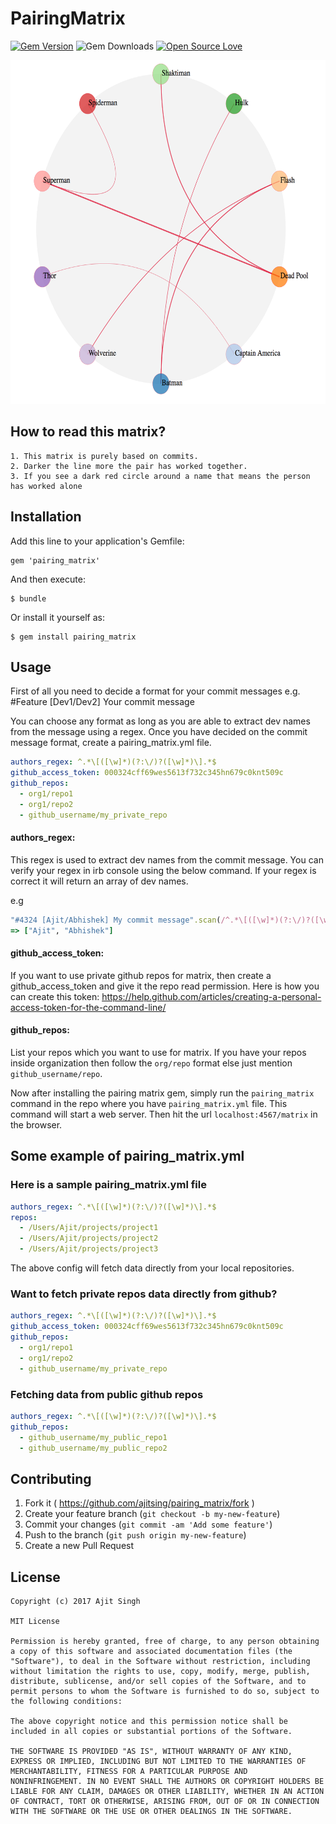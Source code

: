 # PairingMatrix

[![Gem Version](https://badge.fury.io/rb/pairing_matrix.svg)](https://badge.fury.io/rb/pairing_matrix)
![Gem Downloads](http://ruby-gem-downloads-badge.herokuapp.com/pairing_matrix?type=total)
[![Open Source Love](https://badges.frapsoft.com/os/v1/open-source.svg?v=102)](https://opensource.org/licenses/MIT)

<img src="https://github.com/ajitsing/ScreenShots/blob/master/pairing_matrix/pairing_mat.png" width="600" height="550" />

## How to read this matrix?
    1. This matrix is purely based on commits.
    2. Darker the line more the pair has worked together.
    3. If you see a dark red circle around a name that means the person has worked alone

## Installation

Add this line to your application's Gemfile:

    gem 'pairing_matrix'

And then execute:

    $ bundle

Or install it yourself as:

    $ gem install pairing_matrix

## Usage

First of all you need to decide a format for your commit messages e.g.
#Feature [Dev1/Dev2] Your commit message

You can choose any format as long as you are able to extract dev names from the message using a regex.
Once you have decided on the commit message format, create a pairing_matrix.yml file.

```yml
authors_regex: ^.*\[([\w]*)(?:\/)?([\w]*)\].*$
github_access_token: 000324cff69wes5613f732c345hn679c0knt509c
github_repos:
  - org1/repo1
  - org1/repo2
  - github_username/my_private_repo
```

#### authors_regex:
This regex is used to extract dev names from the commit message. You can verify your regex in irb console using the below command. If your regex is correct it will return an array of dev names.

e.g
```ruby
"#4324 [Ajit/Abhishek] My commit message".scan(/^.*\[([\w]*)(?:\/)?([\w]*)\].*$/).flatten
=> ["Ajit", "Abhishek"]
```

#### github_access_token:
If you want to use private github repos for matrix, then create a github_access_token and give it the repo read permission. Here is how you can create this token: https://help.github.com/articles/creating-a-personal-access-token-for-the-command-line/

#### github_repos:
List your repos which you want to use for matrix. If you have your repos inside organization then follow the ```org/repo``` format else just mention ```github_username/repo```.


Now after installing the pairing matrix gem, simply run the ```pairing_matrix``` command in the repo where you have ```pairing_matrix.yml``` file. This command will start a web server.
Then hit the url ```localhost:4567/matrix``` in the browser.

## Some example of pairing_matrix.yml
### Here is a sample pairing_matrix.yml file

```yml
authors_regex: ^.*\[([\w]*)(?:\/)?([\w]*)\].*$
repos:
  - /Users/Ajit/projects/project1
  - /Users/Ajit/projects/project2
  - /Users/Ajit/projects/project3
```

The above config will fetch data directly from your local repositories.

### Want to fetch private repos data directly from github?

```yml
authors_regex: ^.*\[([\w]*)(?:\/)?([\w]*)\].*$
github_access_token: 000324cff69wes5613f732c345hn679c0knt509c
github_repos:
  - org1/repo1
  - org1/repo2
  - github_username/my_private_repo
```

### Fetching data from public github repos

```yml
authors_regex: ^.*\[([\w]*)(?:\/)?([\w]*)\].*$
github_repos:
  - github_username/my_public_repo1
  - github_username/my_public_repo2
```

## Contributing

1. Fork it ( https://github.com/ajitsing/pairing_matrix/fork )
2. Create your feature branch (`git checkout -b my-new-feature`)
3. Commit your changes (`git commit -am 'Add some feature'`)
4. Push to the branch (`git push origin my-new-feature`)
5. Create a new Pull Request


## License
```LICENSE
Copyright (c) 2017 Ajit Singh

MIT License

Permission is hereby granted, free of charge, to any person obtaining
a copy of this software and associated documentation files (the
"Software"), to deal in the Software without restriction, including
without limitation the rights to use, copy, modify, merge, publish,
distribute, sublicense, and/or sell copies of the Software, and to
permit persons to whom the Software is furnished to do so, subject to
the following conditions:

The above copyright notice and this permission notice shall be
included in all copies or substantial portions of the Software.

THE SOFTWARE IS PROVIDED "AS IS", WITHOUT WARRANTY OF ANY KIND,
EXPRESS OR IMPLIED, INCLUDING BUT NOT LIMITED TO THE WARRANTIES OF
MERCHANTABILITY, FITNESS FOR A PARTICULAR PURPOSE AND
NONINFRINGEMENT. IN NO EVENT SHALL THE AUTHORS OR COPYRIGHT HOLDERS BE
LIABLE FOR ANY CLAIM, DAMAGES OR OTHER LIABILITY, WHETHER IN AN ACTION
OF CONTRACT, TORT OR OTHERWISE, ARISING FROM, OUT OF OR IN CONNECTION
WITH THE SOFTWARE OR THE USE OR OTHER DEALINGS IN THE SOFTWARE.
```
